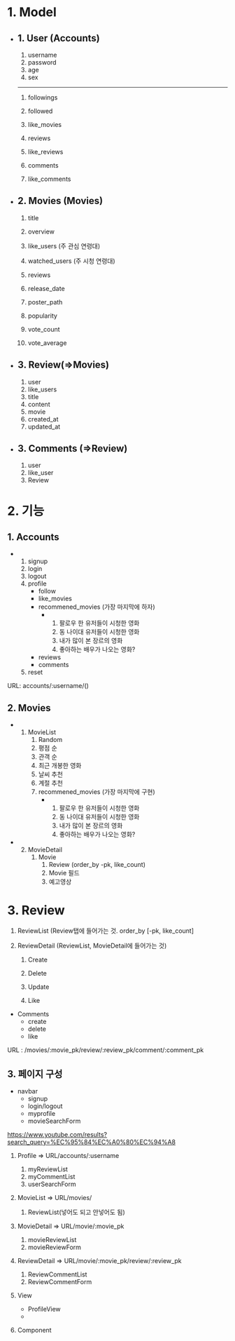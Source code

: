 # 1. Model

- ## 1. User (Accounts)

  1) username
  2) password
  3) age
  4) sex

  -----

  1. followings

  2. followed

  3. like_movies

  4. reviews

  5. like_reviews

  6. comments

  7. like_comments

     

     

     

- ## 2. Movies (Movies)

  1. title

  2. overview

  3. like_users (주 관심 연령대)

  3. watched_users (주 시청 연령대)

  3. reviews

  4. release_date

  5. poster_path

  6. popularity

  7. vote_count

  8. vote_average

     

- ## 3. Review(=>Movies)

  1. user
  2. like_users
  3. title
  4. content
  5. movie
  6. created_at
  7. updated_at

- ## 3. Comments (=>Review)

  1. user
  2. like_user
  3. Review

# 2. 기능

## 	1. Accounts

- 1. signup
  2. login
  3. logout
  4. profile
     - follow
     - like_movies
     - recommened_movies (가장 마지막에 하자)
       - 1. 팔로우 한 유저들이 시청한 영화
         2. 동 나이대 유저들이 시청한 영화
         3. 내가 많이 본 장르의 영화
         4. 좋아하는 배우가 나오는 영화?
     - reviews
     - comments
  5. reset

URL: accounts/:username/()

## 2. Movies

- 1. MovieList
     1. Random
     2. 평점 순
     3. 관객 순
     4. 최근 개봉한 영화
     5. 날씨 추천
     6. 계절 추천
     7. recommened_movies (가장 마지막에 구현)
        - 1. 팔로우 한 유저들이 시청한 영화
          2. 동 나이대 유저들이 시청한 영화
          3. 내가 많이 본 장르의 영화
          4. 좋아하는 배우가 나오는 영화?
- 2. MovieDetail
     1. Movie
        1. Review (order_by -pk, like_count)
        2. Movie 필드
        3. 예고영상

# 3. Review

1. ReviewList (Review탭에 들어가는 것. order_by [-pk, like_count]

2. ReviewDetail (ReviewList, MovieDetail에 들어가는 것)

   1. Create

   2. Delete

   3. Update

   4. Like

   

- Comments
  - create
  - delete
  - like



URL : /movies/:movie_pk/review/:review_pk/comment/:comment_pk



## 3. 페이지 구성

- navbar
  - signup
  - login/logout
  - myprofile
  - movieSearchForm

https://www.youtube.com/results?search_query=%EC%95%84%EC%A0%80%EC%94%A8

1. Profile => URL/accounts/:username
   1. myReviewList
   2. myCommentList
   3. userSearchForm
2. MovieList => URL/movies/
   1. ReviewList(넣어도 되고 안넣어도 됨)
3. MovieDetail => URL/movie/:movie_pk
   1. movieReviewList
   2. movieReviewForm
4. ReviewDetail => URL/movie/:movie_pk/review/:review_pk
   1. ReviewCommentList
   2. ReviewCommentForm



1. View
   - ProfileView
   - 

2. Component





